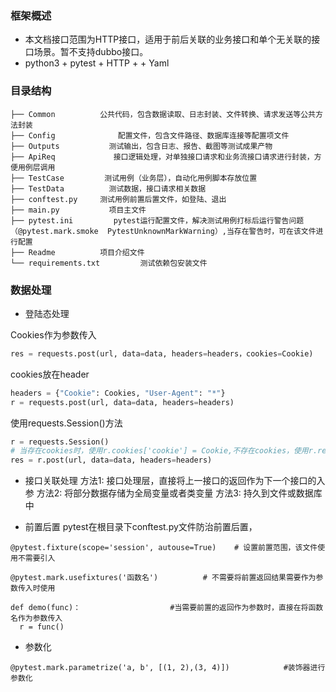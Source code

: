 ### 框架概述
+ 本文档接口范围为HTTP接口，适用于前后关联的业务接口和单个无关联的接口场景。暂不支持dubbo接口。
+ python3 + pytest + HTTP +  + Yaml

### 目录结构
```
├── Common          公共代码，包含数据读取、日志封装、文件转换、请求发送等公共方法封装
├── Config              配置文件，包含文件路径、数据库连接等配置项文件
├── Outputs           测试输出，包含日志、报告、截图等测试成果产物
├── ApiReq             接口逻辑处理，对单独接口请求和业务流接口请求进行封装，方便用例层调用
├── TestCase         测试用例（业务层），自动化用例脚本存放位置
├── TestData          测试数据，接口请求相关数据
├── conftest.py     测试用例前置后置文件，如登陆、退出
├── main.py           项目主文件
├── pytest.ini         pytest运行配置文件，解决测试用例打标后运行警告问题（@pytest.mark.smoke  PytestUnknownMarkWarning）,当存在警告时，可在该文件进行配置
├── Readme          项目介绍文件
└── requirements.txt         测试依赖包安装文件
```
### 数据处理
+ 登陆态处理

Cookies作为参数传入
```python
res = requests.post(url, data=data, headers=headers，cookies=Cookie)
```
cookies放在header
```python
headers = {"Cookie": Cookies, "User-Agent": "*"} 
r = requests.post(url, data=data, headers=headers)
```
使用requests.Session()方法
```python 
r = requests.Session()
# 当存在cookies时，使用r.cookies['cookie'] = Cookie,不存在cookies，使用r.request直接去登陆，登陆成功后登陆态信息即保存在r中。
res = r.post(url, data=data, headers=headers)
```
+ 接口关联处理
方法1: 接口处理层，直接将上一接口的返回作为下一个接口的入参
方法2: 将部分数据存储为全局变量或者类变量
方法3: 持久到文件或数据库中

+ 前置后置
pytest在根目录下conftest.py文件防治前置后置，
```
@pytest.fixture(scope='session', autouse=True)    # 设置前置范围，该文件使用不需要引入

@pytest.mark.usefixtures('函数名')          # 不需要将前置返回结果需要作为参数传入时使用

def demo(func)：                    #当需要前置的返回作为参数时，直接在将函数名作为参数传入  
  r = func()
```
+ 参数化
```
@pytest.mark.parametrize('a, b', [(1, 2),(3, 4)])            #装饰器进行参数化
```







